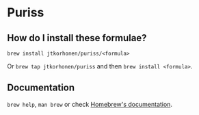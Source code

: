 # Puriss 

## How do I install these formulae?

`brew install jtkorhonen/puriss/<formula>`

Or `brew tap jtkorhonen/puriss` and then `brew install <formula>`.

## Documentation

`brew help`, `man brew` or check [Homebrew's documentation](https://docs.brew.sh).
